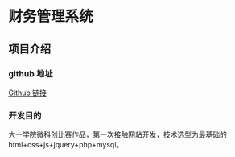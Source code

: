 # 财务管理系统

## 项目介绍

### github 地址

[Github 链接](https://github.com/Encaik/Financial-management-system)

### 开发目的

大一学院微科创比赛作品，第一次接触网站开发，技术选型为最基础的 html+css+js+jquery+php+mysql。
